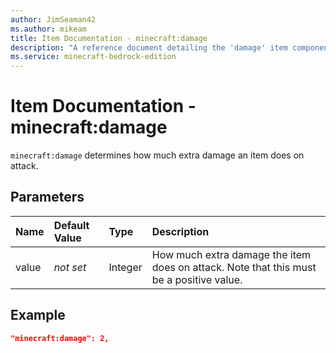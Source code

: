 ```yaml
---
author: JimSeaman42
ms.author: mikeam
title: Item Documentation - minecraft:damage
description: "A reference document detailing the 'damage' item component"
ms.service: minecraft-bedrock-edition
---
```


# Item Documentation - minecraft:damage

`minecraft:damage` determines how much extra damage an item does on attack.

## Parameters

|Name |Default Value  |Type  |Description  |
|:----------|:----------|:----------|:----------|
|value|*not set* | Integer| How much extra damage the item does on attack. Note that this must be a positive value.|

## Example

```json
"minecraft:damage": 2,
```
